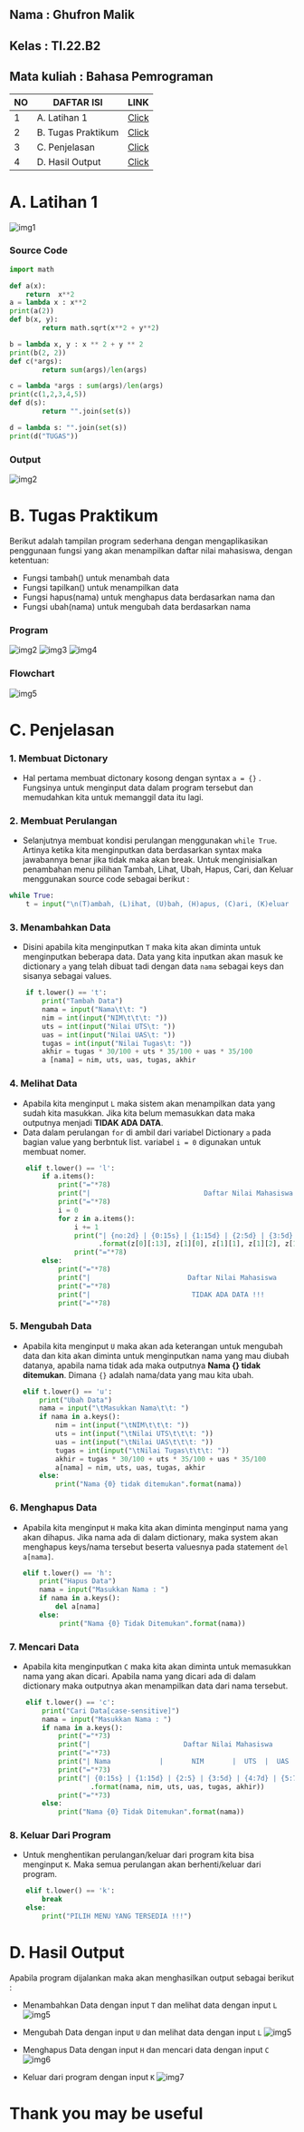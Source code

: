 ## Nama         :   Ghufron Malik
## Kelas        :   TI.22.B2
## Mata kuliah  :   Bahasa Pemrograman

| NO |    DAFTAR ISI    |  LINK  |
|----|----------------  |--------|
|  1 |A. Latihan 1      |[Click](https://github.com/ghufronmalik64/labpy06#A--Latihan-1) |
|  2 |B. Tugas Praktikum|[Click](https://github.com/ghufronmalik64/labpy06#B--Tugas-Praktikum) |
|  3 |C. Penjelasan     |[Click](https://github.com/ghufronmalik64/labpy06#C--Penjelasan) |
|  4 |D. Hasil Output   |[Click](https://github.com/ghufronmalik64/labpy06#D--Hasil-Output) |


# A. Latihan 1
![img1](image/l1.png)

### Source Code
```py
import math

def a(x):
    return  x**2
a = lambda x : x**2
print(a(2))
def b(x, y):
        return math.sqrt(x**2 + y**2)

b = lambda x, y : x ** 2 + y ** 2
print(b(2, 2))
def c(*args):
        return sum(args)/len(args)

c = lambda *args : sum(args)/len(args)
print(c(1,2,3,4,5))
def d(s):
        return "".join(set(s))

d = lambda s: "".join(set(s))
print(d("TUGAS"))
```
### Output
![img2](image/l2.png)


# B. Tugas Praktikum

Berikut adalah tampilan program sederhana dengan mengaplikasikan penggunaan fungsi yang akan menampilkan daftar nilai mahasiswa, dengan ketentuan:
- Fungsi tambah() untuk menambah data
- Fungsi tapilkan() untuk menampilkan data
- Fungsi hapus(nama) untuk menghapus data berdasarkan nama dan
- Fungsi ubah(nama) untuk mengubah data berdasarkan nama

### Program
![img2](image/0.png)
![img3](image/00.png)
![img4](image/000.png)

### Flowchart
![img5](image/1.png)

# C. Penjelasan

### 1. Membuat Dictonary
- Hal pertama membuat dictonary kosong dengan syntax `a = {}` . Fungsinya untuk menginput data dalam program tersebut dan memudahkan kita untuk memanggil data itu lagi.

### 2. Membuat Perulangan
- Selanjutnya membuat kondisi perulangan menggunakan `while True`. Artinya ketika kita menginputkan data berdasarkan syntax maka jawabannya benar jika tidak maka akan break. Untuk menginisialkan penambahan menu pilihan Tambah, Lihat, Ubah, Hapus, Cari, dan Keluar menggunakan source code sebagai berikut :
``` py
while True:
    t = input("\n(T)ambah, (L)ihat, (U)bah, (H)apus, (C)ari, (K)eluar : ")
```

### 3. Menambahkan Data
- Disini apabila kita menginputkan `T` maka kita akan diminta untuk menginputkan beberapa data. Data yang kita inputkan akan masuk ke dictionary `a` yang telah dibuat tadi dengan data `nama` sebagai keys dan sisanya sebagai values.
```py
    if t.lower() == 't':
        print("Tambah Data")
        nama = input("Nama\t\t: ")
        nim = int(input("NIM\t\t\t: "))
        uts = int(input("Nilai UTS\t: "))
        uas = int(input("Nilai UAS\t: "))
        tugas = int(input("Nilai Tugas\t: "))
        akhir = tugas * 30/100 + uts * 35/100 + uas * 35/100
        a [nama] = nim, uts, uas, tugas, akhir
```

### 4. Melihat Data
- Apabila kita menginput `L` maka sistem akan menampilkan data yang sudah kita masukkan. Jika kita belum memasukkan data maka outputnya menjadi **TIDAK ADA DATA**.
- Data dalam perulangan `for` di ambil dari variabel Dictionary `a` pada bagian value yang berbntuk list. variabel `i = 0` digunakan untuk membuat nomer.
```py
    elif t.lower() == 'l':
        if a.items():
            print("="*78)
            print("|                            Daftar Nilai Mahasiswa                          |")
            print("="*78)
            i = 0
            for z in a.items():
                i += 1
                print("| {no:2d} | {0:15s} | {1:15d} | {2:5d} | {3:5d} | {4:7d} | {5:7.2f} |"
                      .format(z[0][:13], z[1][0], z[1][1], z[1][2], z[1][3], z[1][4], no=i))
                print("="*78)
        else:
            print("="*78)
            print("|                        Daftar Nilai Mahasiswa                           |")
            print("="*78)
            print("|                         TIDAK ADA DATA !!!                              |")
            print("="*78)
```

### 5. Mengubah Data
- Apabila kita menginput `U` maka akan ada keterangan untuk mengubah data dan kita akan diminta untuk menginputkan nama yang mau diubah datanya, apabila nama tidak ada maka outputnya **Nama {} tidak ditemukan**. Dimana `{}` adalah nama/data yang mau kita ubah.
    ```py
    elif t.lower() == 'u':
        print("Ubah Data")
        nama = input("\tMasukkan Nama\t\t: ")
        if nama in a.keys():
            nim = int(input("\tNIM\t\t\t: "))
            uts = int(input("\tNilai UTS\t\t\t: "))
            uas = int(input("\tNilai UAS\t\t\t: "))
            tugas = int(input("\tNilai Tugas\t\t\t: "))
            akhir = tugas * 30/100 + uts * 35/100 + uas * 35/100
            a[nama] = nim, uts, uas, tugas, akhir
        else:
            print("Nama {0} tidak ditemukan".format(nama))

### 6. Menghapus Data
- Apabila kita menginput `H` maka kita akan diminta menginput nama yang akan dihapus. Jika nama ada di dalam dictionary, maka system akan menghapus keys/nama tersebut beserta valuesnya pada statement `del a[nama]`.
    ```py
    elif t.lower() == 'h':
        print("Hapus Data")
        nama = input("Masukkan Nama : ")
        if nama in a.keys():
            del a[nama]
        else:
             print("Nama {0} Tidak Ditemukan".format(nama))
    ```

### 7. Mencari Data
- Apabila kita menginputkan `C` maka kita akan diminta untuk memasukkan nama yang akan dicari. Apabila nama yang dicari ada di dalam dictionary maka outputnya akan menampilkan data dari nama tersebut.
```py
    elif t.lower() == 'c':
        print("Cari Data[case-sensitive]")
        nama = input("Masukkan Nama : ")
        if nama in a.keys():
            print("="*73)
            print("|                       Daftar Nilai Mahasiswa                          |")
            print("="*73)
            print("| Nama            |       NIM       |  UTS  |  UAS  |  Tugas  |  Akhir  |")
            print("="*73)
            print("| {0:15s} | {1:15d} | {2:5} | {3:5d} | {4:7d} | {5:7.3f} |"
                    .format(nama, nim, uts, uas, tugas, akhir))
            print("="*73)
        else:
            print("Nama {0} Tidak Ditemukan".format(nama))
```

### 8. Keluar Dari Program
- Untuk menghentikan perulangan/keluar dari program kita bisa menginput `K`. Maka semua perulangan akan berhenti/keluar dari program.
```py
    elif t.lower() == 'k':
        break
    else:
        print("PILIH MENU YANG TERSEDIA !!!")
```

# D. Hasil Output

Apabila program dijalankan maka akan menghasilkan output sebagai berikut :

 - Menambahkan Data dengan input `T` dan melihat data dengan input `L`
![img5](image/2.png)
 
 - Mengubah Data dengan input `U` dan melihat data dengan input `L`
![img5](image/3.png)

- Menghapus Data dengan input `H` dan mencari data dengan input `C`
![img6](image/4.png)

- Keluar dari program dengan input `K`
![img7](image/5.png)


# **Thank you may be useful** 